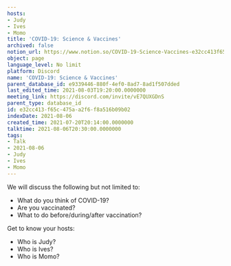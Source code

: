 ```yaml
---
hosts:
- Judy
- Ives
- Momo
title: 'COVID-19: Science & Vaccines'
archived: false
notion_url: https://www.notion.so/COVID-19-Science-Vaccines-e32cc413f65c475aa2f6f8a516b09b02
object: page
language_level: No limit
platform: Discord
name: 'COVID-19: Science & Vaccines'
parent_database_id: e9339446-880f-4ef0-8ad7-8ad1f507dded
last_edited_time: 2021-08-03T19:20:00.0000000
meeting_link: https://discord.com/invite/vE7QUXGDnS
parent_type: database_id
id: e32cc413-f65c-475a-a2f6-f8a516b09b02
indexDate: 2021-08-06
created_time: 2021-07-20T20:14:00.0000000
talktime: 2021-08-06T20:30:00.0000000
tags:
- Talk
- 2021-08-06
- Judy
- Ives
- Momo
---
```



We will discuss the following but not limited to:
   - What do you think of COVID-19?
   - Are you vaccinated?
   - What to do before/during/after vaccination?

Get to know your hosts:
   - Who is Judy?
   - Who is Ives?
   - Who is Momo?



